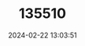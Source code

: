 ---
title: "135510"
category: "Benthophilus stellatus"
draft: false
date: 2024-02-22 13:03:51
languages:
  Russian: ["Звёздчатая пуголовка"]
  Ukrainian: ["Пуголовка зірчаста"]
---